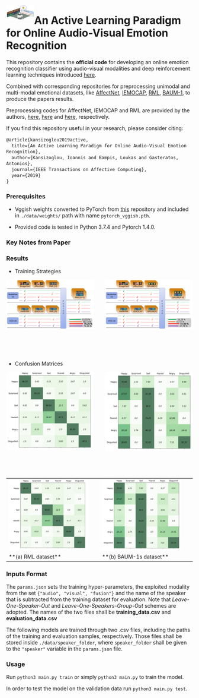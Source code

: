<p align='right'>
	<img align='left' width='15%' src='images/TeaserImage.svg'>
	<h1>
    	An Active Learning Paradigm for Online Audio-Visual Emotion Recognition
	</h1>
</p>

This repository contains the **official code** for developing an online emotion recognition classifier using audio-visual modalities and deep reinforcement learning techniques introduced [here](https://ieeexplore.ieee.org/document/8937495).

Combined with corresponding repositories for preprocessing unimodal and multi-modal emotional datasets, like [AffectNet](http://mohammadmahoor.com/affectnet/), [IEMOCAP](https://sail.usc.edu/iemocap/), [RML](http://shachi.org/resources/4965), [BAUM-1](https://archive.ics.uci.edu/ml/datasets/BAUM-1), to produce the papers results.

Preprocessing codes for AffectNet, IEMOCAP and RML are provided by the authors, [here](https://github.com/IoannisKansizoglou/AffectNet-preprocess), [here](https://github.com/IoannisKansizoglou/Iemocap-preprocess) and [here](https://github.com/IoannisKansizoglou/RML-preprocess), respectively.

If you find this repository useful in your research, please consider citing:

    @article{kansizoglou2019active,
      title={An Active Learning Paradigm for Online Audio-Visual Emotion Recognition},
      author={Kansizoglou, Ioannis and Bampis, Loukas and Gasteratos, Antonios},
      journal={IEEE Transactions on Affective Computing},
      year={2019}
    }

### Prerequisites

* Vggish weights converted to PyTorch from [this](https://github.com/tcvrick/audioset-vggish-tensorflow-to-pytorch) repository and included in ```./data/weights/``` path with name ```pytorch_vggish.pth```.

* Provided code is tested in Python 3.7.4 and Pytorch 1.4.0.

### Key Notes from Paper

### Results

* Training Strategies

<p align='center'>
	<img align='left' width='47%' src='images/StrategyRMLU.svg'>
	<img align='right' width='47%' src='images/StrategyBAUM-1sU.svg'>
</p>
<div><br><br><br><br><br><br><br><br><br><br><br><br></div>

* Confusion Matrices

<p align='center'>
	<img align='left' width='47%' src='images/ConfMatrixRML.svg'>
	<img align='right' width='47%' src='images/ConfMatrixBAUM-1s.svg'>
</p>
<div><br><br><br><br><br><br><br><br><br><br><br><br><br><br><br><br></div>

<table style="width:100%" style="border-collapse: collapse; border: none;">
  <tr style="border-collapse: collapse; border: none;">
    <td style="border: none;"><img align='centre' width='90%' src='images/ConfMatrixRML.svg'></td>
    <td style="border: none;"><img align='centre' width='90%' src='images/ConfMatrixBAUM-1s.svg'></td>
  </tr>
  <tr style="border-collapse: collapse; border: none;">
    <td style="border: none;">**(a) RML dataset**</td>
    <td style="border: none;">**(b) BAUM-1s dataset**</td>
  </tr>
</table>

### Inputs Format

The ```params.json``` sets the training hyper-parameters, the exploited modality from the set ```{"audio", "visual", "fusion"}``` and the name of the speaker that is subtracted from the training dataset for evaluation. Note that *Leave-One-Speaker-Out* and *Leave-One-Speakers-Group-Out* schemes are adopted. The names of the two files shall be **training_data.csv** and **evaluation_data.csv**

The following models are trained through two .csv files, including the paths of the training and evaluation samples, respectively. Those files shall be stored inside ```./data/speaker_folder```, where ```speaker_folder``` shall be given to the ```"speaker"``` variable in the ```params.json``` file.

### Usage

Run ```python3 main.py train``` or simply ```python3 main.py``` to train the model.

In order to test the model on the validation data run ```python3 main.py test```.
